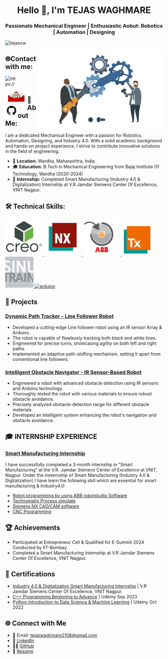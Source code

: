 <h1 align="center">Hello 👋, I'm TEJAS WAGHMARE</h1> 
<h3 align="center">Passionate Mechanical Engineer | Enthusiastic Aobut: Robotics | Automation | Designing  </h3>
<p align="left"> <img src="https://komarev.com/ghpvc/?username=tejascw&label=Profile%20views&color=0e75b6&style=flat" alt="tejascw" /> </p> 

<img align="right" alt="coding" width="400" src="https://github.com/tejascw/Asset-/blob/main/mechanical%20engineer.gif">

## 🌐Contact with me: 
<p align="left">
<a href="https://www.linkedin.com/in/tejaswaghmare/" target="blank"><img align="left" src="https://raw.githubusercontent.com/rahuldkjain/github-profile-readme-generator/master/src/images/icons/Social/linked-in-alt.svg" alt="https://www.linkedin.com/in/tejaswaghmare/" height=40" width="40" /></a> <a href="mailto:tejaswaghmare2106@gmail.com" target="blank"><img align="left" src="https://github.com/tejascw/Asset-/blob/main/mail%20logo.svg" alt="" height="50" width="70" /></a> <a href="https://github.com/tejascw?tab=repositories" target="blank"><img align="left" src="https://github.com/tejascw/Asset-/blob/main/github%20logo.svg" alt="" height="40" width="40" /></a> </p><br><br>

## 💫 About Me:

I am a dedicated Mechanical Engineer with a passion for Robotics, Automation, Designing, and Industry 4.0. With a solid academic background and hands-on project experience, I strive to contribute innovative solutions in the field of engineering.

- 📍 **Location:** Wardha, Maharashtra, India
- 🎓 **Education:** B.Tech in Mechanical Engineering from Bajaj Institute Of Technology, Wardha (2020-2024)
- 🏫 **Internship:** Completed Smart Manufacturing (Industry 4.0 & Digitalization) Internship at V.R Jamdar Siemens Center Of Excellence, VNIT Nagpur.

## 🛠️ Technical Skills:
<p align="left"> <a href="https://www.ptc.com/en/products/creo" target="_blank" rel="noreferrer"> <img src="https://github.com/tejascw/Asset-/blob/main/Creo_logo.svg" alt="Creo" width="120" height="120"/> </a> <a href="https://plm.sw.siemens.com/en-US/nx/" target="_blank" rel="noreferrer"> <img src="https://github.com/tejascw/Asset-/blob/main/NX-Logo.svg" alt="NX CAD/CAM" width="120" height="120"/> </a> <a href="https://new.abb.com/products/robotics/robotstudio" target="_blank" rel="noreferrer"> <img src="https://github.com/tejascw/Asset-/blob/main/ABB_RobotStudio.svg" alt="ABB_RobotStudio" width="120" height="120"/> </a>  <a href="https://github.com/tejascw/Tecnomatix/blob/main/README.md" target="_blank" rel="noreferrer"> <img src="https://github.com/tejascw/Asset-/blob/main/Tecnomatix_logo%20(2).svg" alt="TECNOMATIX" width="100" height="100"/> </a>  <a href="https://xcelerator.siemens.com/global/en/industries/machinebuilding/machine-tools/cnc4you/sinutrain-uebersicht.html" target="_blank" rel="noreferrer"> <img src="https://github.com/tejascw/Asset-/blob/main/SinuTrain_logo.svg" alt="SinuTrain" width="90" height="100"/> </a>
 <a href="https://www.arduino.cc/" target="_blank" rel="noreferrer"> <img src="https://cdn.worldvectorlogo.com/logos/arduino-1.svg" alt="arduino" width="100" height="100"/> </a> </p>
 
## 🚀 Projects

### [Dynamic Path Tracker - Line Follower Robot](https://github.com/tejascw/Dynamic_Path_racker_Line_Follower_Robot)
- Developed a cutting-edge Line follower robot using an IR sensor Array & Arduino.
- The robot is capable of flawlessly tracking both black and white lines.
- Engineered for precise turns, showcasing agility on both left and right paths.
- Implemented an adaptive path-shifting mechanism, setting it apart from conventional line followers.

### [Intelligent Obstacle Navigator - IR Sensor-Based Robot](https://github.com/tejascw/Intelligent_Obstacle_Navigator_IR_Sensor-Based_Robot)
- Engineered a robot with advanced obstacle detection using IR sensors and Arduino technology.
- Thoroughly tested the robot with various materials to ensure robust obstacle avoidance.
- Precisely analyzed obstacle-detection range for different obstacle materials.
- Developed an intelligent system enhancing the robot's navigation and obstacle avoidance.

## 🎓 INTERNSHIP EXPERIENCE
### [Smart Manufacturing Internship](https://github.com/tejascw/INTERNSHIP)
I have successfully completed a 3-month internship in "Smart Manufacturing" at the V.R. Jamdar Siemens Center of Excellence at VNIT, Nagpur. Under the ineternship of Smart Manufacturing (Industry 4.0 & Digitalization) I have learn the following skill which are essential for smart manufacturing & Industry4.0:
- [Robot programming by using ABB robotstudio Software](https://github.com/tejascw/ABB-RobotStudio/blob/main/README.md)
- [Technomatix Process simulate](https://github.com/tejascw/Tecnomatix)
- [Siemens NX CAD/CAM software](https://github.com/tejascw/Siemens-NX-CAD-CAM/blob/main/README.md)
- [CNC Programming](https://github.com/tejascw/CNC-Programming-SinuTrain-software-)

## 🏆 Achievements
- Participated at Entrepreneur Cell & Qualified for E-Summit 2024 Conducted by IIT-Bombay.
- Completed a Smart Manufacturing Internship at V.R Jamdar Siemens Center Of Excellence, VNIT Nagpur.


## 📜 Certifications
- [Industry 4.0 & Digitalization Smart Manufacturing Internship](https://github.com/tejascw/INTERNSHIP) | V.R Jamdar Siemens Center Of Excellence, VNIT Nagpur.
- [C++ Programming Beginning to Advance](https://github.com/tejascw/Certificates/blob/main/C%2B%2B_certificate.pdf) | Udemy Sep 2023
- [Python Introduction to Data Science & Machine Learning](https://github.com/tejascw/Certificates/blob/main/python_udemy_cer.pdf) | Udemy Oct 2022

## 🌐 Connect with Me
- 📧 Email: [tejaswaghmare2106@gmail.com](mailto:tejaswaghmare2106@gmail.com)
- 💼 [LinkedIn](https://www.linkedin.com/in/tejaswaghmare/)
- 🧑‍💻 [GitHub](https://github.com/tejascw)
- 📄 [Resume](https://github.com/tejascw/RESUME/blob/main/Tejas%20C.%20Waghmare%20Resume.pdf)


